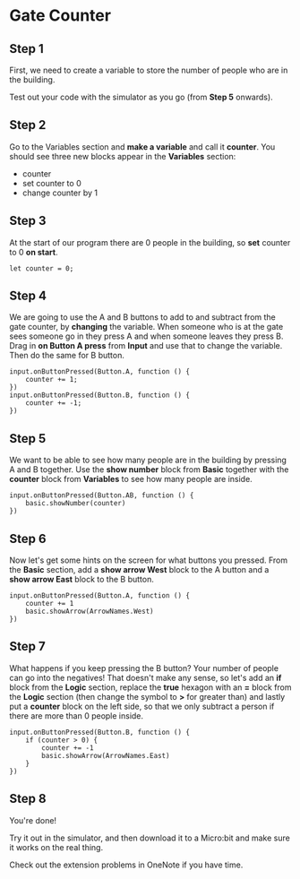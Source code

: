 # Gate Counter

## Step 1
First, we need to create a variable to store the number of people
who are in the building. 

Test out your code with the simulator as you go (from **Step 5** onwards).

## Step 2
Go to the Variables section and **make a variable**
and call it **counter**.
You should see three new blocks appear in the **Variables** section:
- counter
- set counter to 0
- change counter by 1

## Step 3
At the start of our program there are 0 people in the building, so **set**
counter to 0 **on start**.
```blocks
let counter = 0;
```

## Step 4
We are going to use the A and B buttons to add to and subtract from the gate
counter, by **changing** the variable.
When someone who is at the gate sees someone go in they press A and when someone
leaves they press B.
Drag in **on Button A press** from **Input** and use that to change the variable.
Then do the same for B button.
```blocks
input.onButtonPressed(Button.A, function () {
    counter += 1;
})
input.onButtonPressed(Button.B, function () {
    counter += -1;
})
```

## Step 5
We want to be able to see how many people are in the building by pressing
A and B together.
Use the **show number** block from **Basic** together with the **counter** block from
**Variables** to see how many people are inside.

```blocks
input.onButtonPressed(Button.AB, function () {
    basic.showNumber(counter)
})
```

## Step 6
Now let's get some hints on the screen for what buttons you pressed.
From the **Basic** section, add a **show arrow West** block to the A button
and a **show arrow East** block to the B button.

```blocks
input.onButtonPressed(Button.A, function () {
    counter += 1
    basic.showArrow(ArrowNames.West)
})
```

## Step 7
What happens if you keep pressing the B button? Your number of people can
go into the negatives! That doesn't make any sense, so let's add an **if**
block from the **Logic** section, replace the **true** hexagon with an **=**
block from the **Logic** section (then change the symbol to **>** for greater than)
and lastly put a **counter** block on the left side, so that we only subtract
a person if there are more than 0 people inside.

```blocks
input.onButtonPressed(Button.B, function () {
    if (counter > 0) {
        counter += -1
        basic.showArrow(ArrowNames.East)
    }
})
```

## Step 8
You're done!

Try it out in the simulator, and then download it to a Micro:bit and make
sure it works on the real thing.

Check out the extension problems in OneNote if you have time.

<script src="https://makecode.com/gh-pages-embed.js"></script><script>makeCodeRender("{{ site.makecode.home_url }}", "{{ site.github.owner_name }}/{{ site.github.repository_name }}");</script>